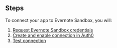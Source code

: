 ## Steps
To connect your app to Evernote Sandbox, you will:
1. [Request Evernote Sandbox credentials](#request-evernote-sandbox-credentials)
2. [Create and enable connection in Auth0](#create-and-enable-connection-in-auth0)
3. [Test connection](#test-connection)
